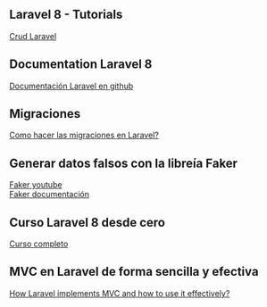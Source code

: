 ## Laravel 8 - Tutorials
<a href="https://www.youtube.com/watch?v=j5baJsM_Adc">Crud Laravel</a>

## Documentation Laravel 8
<a href="https://bluuweb.github.io/tutorial-laravel/#%C2%BFque-es-laravel">Documentación Laravel en github</a>

## Migraciones
<a href="https://www.oulub.com/es-ES/Laravel/migrations">Como hacer las migraciones en Laravel?</a>

## Generar datos falsos con la libreía Faker
<a href="https://www.youtube.com/watch?v=pcTV_qRNjMs">Faker youtube</a><br/>
<a href="https://www.tutsmake.com/laravel-8-factory-generate-dummy-data-tutorial/">Faker documentación</a>

## Curso Laravel 8 desde cero
<a href="https://aprendible.com/series/laravel-desde-cero/lecciones/introduccion-a-laravel">Curso completo</a>

## MVC en Laravel de forma sencilla y efectiva
<a href="https://blog.pusher.com/laravel-mvc-use/">How Laravel implements MVC and how to use it effectively?</a>
